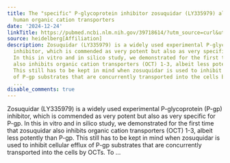 ```yaml
---
title: The "specific" P-glycoprotein inhibitor zosuquidar (LY335979) also weakly inhibits
  human organic cation transporters
date: '2024-12-24'
linkTitle: https://pubmed.ncbi.nlm.nih.gov/39718614/?utm_source=curl&utm_medium=rss&utm_campaign=pubmed-2&utm_content=1FakS-2QOkCT8HsMOQP1bCRQ4YzyumYOmxmF0moLsQ3dFB1E9V&fc=20220326224207&ff=20241224170756&v=2.18.0.post9+e462414
source: heidelberg[Affiliation]
description: Zosuquidar (LY335979) is a widely used experimental P-glycoprotein (P-gp)
  inhibitor, which is commended as very potent but also as very specific for P-gp.
  In this in vitro and in silico study, we demonstrated for the first time that zosuquidar
  also inhibits organic cation transporters (OCT) 1-3, albeit less potently than P-gp.
  This still has to be kept in mind when zosuquidar is used to inhibit cellular efflux
  of P-gp substrates that are concurrently transported into the cells by OCTs. To
  ...
disable_comments: true
---
```

Zosuquidar (LY335979) is a widely used experimental P-glycoprotein (P-gp) inhibitor, which is commended as very potent but also as very specific for P-gp. In this in vitro and in silico study, we demonstrated for the first time that zosuquidar also inhibits organic cation transporters (OCT) 1-3, albeit less potently than P-gp. This still has to be kept in mind when zosuquidar is used to inhibit cellular efflux of P-gp substrates that are concurrently transported into the cells by OCTs. To ...